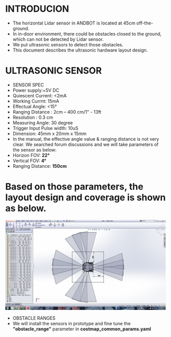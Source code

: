 # INTRODUCION
* The horizontal Lidar sensor in ANDBOT is located at 45cm off-the-ground.
* In in-door environment, there could be obstacles closed to the ground, which can not be detected by Lidar sensor.
* We put ultrasonic sensors to detect those obstacles.
* This document describes the ultrasonic hardware layout design. 

# ULTRASONIC SENSOR
* SENSOR SPEC
 * Power supply:+5V DC
 * Quiescent Current: <2mA
 * Working Currnt: 15mA
 * Effectual Angle: <15°
 * Ranging Distance : 2cm – 400 cm/1" - 13ft
 * Resolution : 0.3 cm
 * Measuring Angle: 30 degree
 * Trigger Input Pulse width: 10uS
 * Dimension: 45mm x 20mm x 15mm 
* In the manual, the effective angle value & ranging distance is not very clear. We searched forum discussions and we will take parameters of the sensor as below:
 * Horizon FOV: **22°**
 * Vertical FOV: **4°** 
 * Ranging Distance: **150cm**

# Based on those parameters, the layout design and coverage is shown as below.

![](https://github.com/wennycooper/ANDBOT-ULTRASONIC-SENSORS-LAYOUT/blob/master/image.png)

 * OBSTACLE RANGES
  * We will install the sensors in prototype and fine tune the **"obstacle_range"** parameter in **costmap_common_params.yaml**
